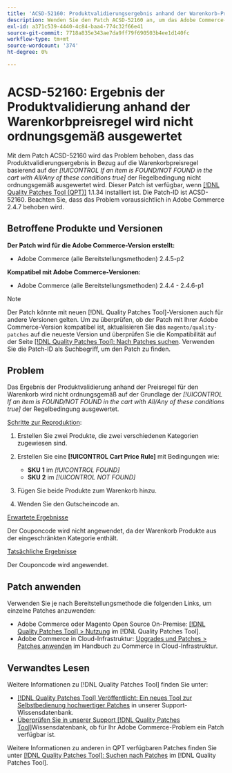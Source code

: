 ```yaml
---
title: 'ACSD-52160: Produktvalidierungsergebnis anhand der Warenkorb-Preisregel'
description: Wenden Sie den Patch ACSD-52160 an, um das Adobe Commerce-Problem zu beheben, bei dem das Ergebnis der Produktvalidierung anhand der Warenkorbpreisregel basierend auf der Regelbedingung *[!UICONTROL If an item is FOUND/NOT FOUND in the cart with All/Any of these conditions true]* nicht ordnungsgemäß bewertet wird.
exl-id: a371c539-4440-4c84-baa4-774c32f66e41
source-git-commit: 7718a835e343ae7da9ff79f690503b4ee1d140fc
workflow-type: tm+mt
source-wordcount: '374'
ht-degree: 0%

---
```


# ACSD-52160: Ergebnis der Produktvalidierung anhand der Warenkorbpreisregel wird nicht ordnungsgemäß ausgewertet

Mit dem Patch ACSD-52160 wird das Problem behoben, dass das Produktvalidierungsergebnis in Bezug auf die Warenkorbpreisregel basierend auf der *[!UICONTROL If an item is FOUND/NOT FOUND in the cart with All/Any of these conditions true]* der Regelbedingung nicht ordnungsgemäß ausgewertet wird. Dieser Patch ist verfügbar, wenn [[!DNL Quality Patches Tool (QPT)]](/help/announcements/adobe-commerce-announcements/magento-quality-patches-released-new-tool-to-self-serve-quality-patches.md) 1.1.34 installiert ist. Die Patch-ID ist ACSD-52160. Beachten Sie, dass das Problem voraussichtlich in Adobe Commerce 2.4.7 behoben wird.

## Betroffene Produkte und Versionen

**Der Patch wird für die Adobe Commerce-Version erstellt:**

* Adobe Commerce (alle Bereitstellungsmethoden) 2.4.5-p2

**Kompatibel mit Adobe Commerce-Versionen:**

* Adobe Commerce (alle Bereitstellungsmethoden) 2.4.4 - 2.4.6-p1

>[!NOTE]
>
>Der Patch könnte mit neuen [!DNL Quality Patches Tool]-Versionen auch für andere Versionen gelten. Um zu überprüfen, ob der Patch mit Ihrer Adobe Commerce-Version kompatibel ist, aktualisieren Sie das `magento/quality-patches` auf die neueste Version und überprüfen Sie die Kompatibilität auf der Seite [[!DNL Quality Patches Tool]: Nach Patches suchen](https://experienceleague.adobe.com/tools/commerce-quality-patches/index.html). Verwenden Sie die Patch-ID als Suchbegriff, um den Patch zu finden.

## Problem

Das Ergebnis der Produktvalidierung anhand der Preisregel für den Warenkorb wird nicht ordnungsgemäß auf der Grundlage der *[!UICONTROL If an item is FOUND/NOT FOUND in the cart with All/Any of these conditions true]* der Regelbedingung ausgewertet.

<u>Schritte zur Reproduktion</u>:

1. Erstellen Sie zwei Produkte, die zwei verschiedenen Kategorien zugewiesen sind.
1. Erstellen Sie eine **[!UICONTROL Cart Price Rule]** mit Bedingungen wie:

   * **SKU 1** im *[!UICONTROL FOUND]*
   * **SKU 2** im *[!UICONTROL NOT FOUND]*

1. Fügen Sie beide Produkte zum Warenkorb hinzu.
1. Wenden Sie den Gutscheincode an.

<u>Erwartete Ergebnisse</u>

Der Couponcode wird nicht angewendet, da der Warenkorb Produkte aus der eingeschränkten Kategorie enthält.

<u>Tatsächliche Ergebnisse</u>

Der Couponcode wird angewendet.

## Patch anwenden

Verwenden Sie je nach Bereitstellungsmethode die folgenden Links, um einzelne Patches anzuwenden:

* Adobe Commerce oder Magento Open Source On-Premise: [[!DNL Quality Patches Tool] > Nutzung](<https://experienceleague.adobe.com/docs/commerce-operations/tools/quality-patches-tool/usage.html>) im [!DNL Quality Patches Tool].
* Adobe Commerce in Cloud-Infrastruktur: [Upgrades und Patches > Patches anwenden](https://experienceleague.adobe.com/docs/commerce-cloud-service/user-guide/develop/upgrade/apply-patches.html) im Handbuch zu Commerce in Cloud-Infrastruktur.

## Verwandtes Lesen

Weitere Informationen zu [!DNL Quality Patches Tool] finden Sie unter:

* [[!DNL Quality Patches Tool] Veröffentlicht: Ein neues Tool zur Selbstbedienung hochwertiger Patches](/help/announcements/adobe-commerce-announcements/magento-quality-patches-released-new-tool-to-self-serve-quality-patches.md) in unserer Support-Wissensdatenbank.
* [Überprüfen Sie in unserer Support [!DNL Quality Patches Tool]](/help/support-tools/patches-available-in-qpt-tool/check-patch-for-magento-issue-with-magento-quality-patches.md)Wissensdatenbank, ob für Ihr Adobe Commerce-Problem ein Patch verfügbar ist.

Weitere Informationen zu anderen in QPT verfügbaren Patches finden Sie unter [[!DNL Quality Patches Tool]: Suchen nach Patches](<https://experienceleague.adobe.com/tools/commerce-quality-patches/index.html>) im [!DNL Quality Patches Tool].
